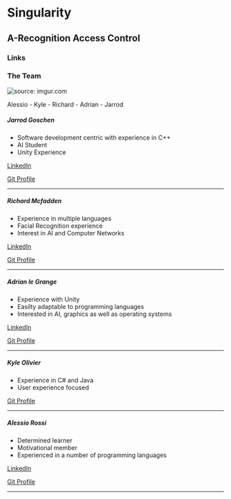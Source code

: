 # Singularity 
## A-Recognition Access Control
### Links 

### The Team
<img src="https://i.imgur.com/y2iKVw1m.jpg" title="source: imgur.com" />

Alessio - Kyle - Richard - Adrian - Jarrod

##### Jarrod Goschen
- Software development centric with experience in C++
- AI Student
- Unity Experience

[LinkedIn](https://www.linkedin.com/in/jarrod-goschen)

[Git Profile](https://github.com/Wolwe1)

---

##### Richard Mcfadden
- Experience in multiple languages
- Facial Recognition experience
- Interest in AI and Computer Networks

[LinkedIn](https://www.linkedin.com/in/richard-mcfadden-822705181/)

[Git Profile](https://github.com/Quantu-Adunati)

---

##### Adrian le Grange
- Experience with Unity
- Easilty adaptable to programming languages
- Interested in AI, graphics as well as operating systems

[LinkedIn](https://www.linkedin.com/in/adrian-le-grange/)

[Git Profile](https://github.com/Adrian-le-Grange)

---

##### Kyle Olivier
- Experience in C# and Java
- User experience focused

[Git Profile](https://github.com/KyleOlivier)

---

##### Alessio Rossi
- Determined learner
- Motivational member
- Experienced in a number of programming languages

[LinkedIn](www.linkedin.com/in/alessio-rossi-33b0b3181)

[Git Profile](https://github.com/RossiAlessio04)

---
